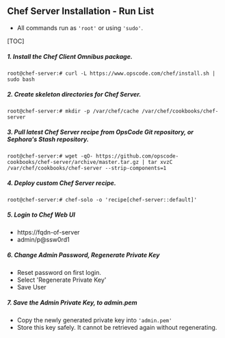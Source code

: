 ## Chef Server Installation - Run List

* All commands run as `'root'` or using `'sudo'`.

[TOC]

##### 1. Install the Chef Client Omnibus package.
`root@chef-server:# curl -L https://www.opscode.com/chef/install.sh | sudo bash`

##### 2. Create skeleton directories for Chef Server.
`root@chef-server:# mkdir -p /var/chef/cache /var/chef/cookbooks/chef-server`

##### 3. Pull latest Chef Server recipe from OpsCode Git repository, or Sephora's Stash repository. 
`root@chef-server:# wget -qO- https://github.com/opscode-cookbooks/chef-server/archive/master.tar.gz | tar xvzC /var/chef/cookbooks/chef-server --strip-components=1`

##### 4. Deploy custom Chef Server recipe.
`root@chef-server:# chef-solo -o 'recipe[chef-server::default]'`

##### 5. Login to Chef Web UI
* https://fqdn-of-server
* admin/p@ssw0rd1

##### 6. Change Admin Password, Regenerate Private Key
* Reset password on first login.
* Select 'Regenerate Private Key'
* Save User

##### 7. Save the Admin Private Key, to admin.pem
* Copy the newly generated private key into `'admin.pem'`
* Store this key safely. It cannot be retrieved again without regenerating. 
